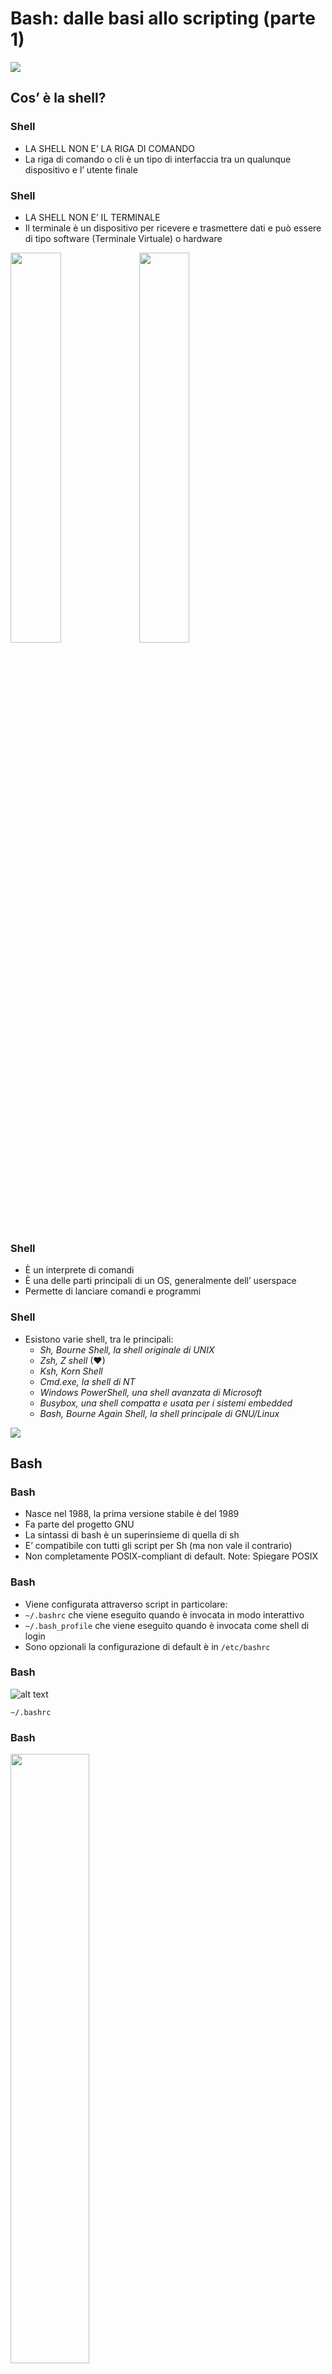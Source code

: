 # Bash: dalle basi allo scripting (parte 1)



![](Hi.gif)



## Cos’ è la shell?


### Shell 
* LA SHELL NON E’ LA RIGA DI COMANDO
* La riga di comando o cli è un tipo di interfaccia tra un qualunque dispositivo e l’ utente finale


### Shell 
* LA SHELL NON E’ IL TERMINALE
* Il terminale è un dispositivo per ricevere e trasmettere dati e può essere di tipo software (Terminale Virtuale) o hardware

<img src="https://upload.wikimedia.org/wikipedia/commons/thumb/2/23/Vt100-adventure.jpg/800px-Vt100-adventure.jpg" width="40%">
<img src="https://upload.wikimedia.org/wikipedia/commons/1/1c/Xterm.png" width="40%">


### Shell 
* È un interprete di comandi
* È una delle parti principali di un OS, generalmente dell’ userspace
* Permette di lanciare comandi e programmi


### Shell 
* Esistono varie shell, tra le principali:
  * *Sh, Bourne Shell, la shell originale di UNIX*
  * *Zsh, Z shell*  (❤)
  * *Ksh, Korn Shell*
  * *Cmd.exe, la shell di NT*
  * *Windows PowerShell, una shell avanzata di Microsoft*
  * *Busybox, una shell compatta e usata per i sistemi embedded*
  * *Bash, Bourne Again Shell, la shell principale di GNU/Linux*


![](ShellCeption.gif)



## Bash


### Bash
* Nasce nel 1988, la prima versione stabile è del 1989
* Fa parte del progetto GNU
* La sintassi di bash è un superinsieme di quella di sh
* E’ compatibile con tutti gli script per Sh (ma non vale il contrario)
* Non completamente POSIX-compliant di default.
Note:
Spiegare POSIX


### Bash
* Viene configurata attraverso script in particolare:
* `~/.bashrc` che viene eseguito quando è invocata in modo interattivo
* `~/.bash_profile` che viene eseguito quando è invocata come shell di login
* Sono opzionali la configurazione di default è in `/etc/bashrc`


### Bash
![alt text](Shell1.png "bashrc example")

`~/.bashrc`


### Bash
<img src="Shell2.png" width="50%" height="50%">

`~/.bash_profile`


### Navigazione
* `Ctrl+A` va ad inizio riga
* `Ctrl+E` va a fine riga
* `Alt+B` o `Ctrl+freccia sx` va ad inizio parola
* `Alt+F` o `Ctrl+freccia dx` va a fine parola


### History
* Bash implementa la storia dei comandi digitati
* Usando freccia su e giù si naviga tra gli ultimi comandi


### Autocompletamento
* Bash supporta la funzione di autocompletamento
* Premendo `Tab` si completa il comando
* Da certi pacchetti viene abilitato autocompletamento per determinati comandi



## Le Basi


### Basi
* La cosa *_essenziale_* è saper come chiedere *_aiuto_*
* Ci sono diverse possibilità


## Man
```
man <comando>
```  
* Man è un tool per mostrare le man pages ovvero le pagine del manuale per un 
programma.
* Ogni pagina tratta nello specifico un singolo programma.
* _*Premere `Q` per uscire da man*_


## Info
```
info <comando>
```  
Info è un programma simile a man ma che presenta una struttura meglio organizzata
e collegata tra ogni pagina  
_*Premere `Q` per uscire da info*_


## Altre Opzioni
```
<comando> -h
``` 
oppure 
```
<comando> --help
```  
` -h ` e ` --h ` sono due opzioni molto comuni presenti in quasi ogni software, provare
sempre una delle due opzioni se non si sa bene come usare il comando e non si ha 
una pagina di __man__ a disposizione


## Struttura Comandi
La Struttura base è del tipo
```
<comando> OPZIONI ARGOMENTI
```  
Le opzioni possono essere di 4 tipi:
1. *Estese* del tipo `--opzione-estesa`
2. *Estese con parametri* del tipo `--opzione-estesa <parametro>`
3. *Brevi* del tipo `-o`
4. *Brevi con parametro* del tipo `-o <parametro>`


## Argomenti
* Gli argomenti sono generalmente di tipo posizionale
* Conta l' ordine in cui sono inseriti 



### Flussi di I/O


## Cosa sono
__Modi in cui si può far dialogare l' utente e il terminale__
Sono di 3 tipi:
* STDIN
* STDOUT
* STDERR


## STDIN
__Stream di Ingresso__  
Porta alle applicazioni e al sistema operativo i dati immessi 
dall’utente tramite una periferica di input ad esempio la tastiera


## STDOUT
__Stream di Uscita__  
Stampa a schermo i dati delle applicazioni


## STDERR
__Stream di Errore__  
Stampa a schermo gli errori


## Redirection
Il reindirizzamento permette di controllare dove va l'output di un comando
e da dove arriva l'input di un comando  
![](echo-redirect.gif)


## Comandi per la redirection
```
> Redirezione di STDOUT
```
```
>> Appendere STDOUT alla destinazione
```
```
tee Copia STDOUT e lo redirige
```
```
< Redirezione di STDIN
```
``` 
<< Appendere STDIN alla destinazione
```
```
2> Redirezione di STDERR
```
```
&1 Puntatore a STDOUT
```
```
| redirige lo STDOUT della sorgente sull' STDIN della
  destinazione
```


## Esempi Reali
```
cat some_file.txt 2>/dev/null
```
Redirige l' STDERR del comando cat nel cestino
```
cat < some_file.txt
```
Redirige l'STDIN del file (il file stesso) al comando cat
```
ls -lAh | grep txt | tee lista.txt
```


## Piccole Note
L' operazione di redirezione può esser fatta in qualunque posizione del comando quindi:
```
cat foo.txt bar.txt >new.txt
```
```
cat >new.txt foo.txt bar.txt
```
```
>new.txt cat foo.txt bar.txt
```
Sono tutti equivalenti


## Filtri
* Sono una particolarità dei sistemi *nix
* Sono programmi che prendono dati dallo standard input e lo reindirizzano sullo standard output
* Esprimono la filosofia UNIX dell' utilizzar tanti piccoli programmi per ottenere un grande output
Note:
Spiegare filosofia UNIX

## Esempi di filri
```
grep <testo> [<file>...]
```
Ricerca di testo. Input: (lista di) file.
```
sort [<file>...]
```
Ordina alfabeticamente le linee. Input: (lista di) file. 
```
rev <file>
```
Inverte l’ordine delle linee di file. 
```
cut [-options] <file>
```
Seleziona colonne da file.


## Esempi di filtri
```
cat [-options] [<file>...]
```
Concatena il contenuto di una lista di file.
```
tail [-options] [<file>]
```
Mostra le ultime linee provenienti dall' STDIN o da un file di testo
```
less [-options] <file>
```
less is more.


## Sed e Awk
* Sed è un editor non interattivo di testi
* Awk è un linguaggio di scripting per manipolare dati testuali
* Sono utilizzati per sviluppare filtri avanzati


## Esempi
```
sed G file.txt > file.txt
```
Raddoppia gli spazi del file
```
awk `length($0) > 16' file.txt
```
Stampa solo le linee del file con lunghezza maggiore di 16 caratteri



### Filesystem


## File?
* Nei sistemi *nix __tutto__ è un file
* Un file è chiamato con una qualsiasi sequenza di caratteri (max 255) a eccezione di ‘.’ e ‘..’ 
* Uno dei comandi principali per gestire file è `ls`


## ls
```
ls [-options] [<file> o <directory>...]
```
Permette di elencare informazioni sui file
Le opzioni principali sono:
* `l` (long format) per ogni file una linea che contiene diritti, 
numero di link, proprietario del file, gruppo del proprietario, 
occupazione di disco (blocchi), data e ora dell’ultima modifica
o dell’ultimo accesso e nome
* `t` (time) la lista è ordinata per data dell’ultima modifica


## Altre Opzioni
* `u` la lista è ordinata per data dell’ultimo accesso
* `r` (reverse order) inverte l’ordine
* `a` (all files) fornisce una lista completa di file
* `F` (classify) indica anche il tipo di file (eseguibile: *, directory: /, 
link simbolico: @, FIFO: |, socket: =, niente per file regolari)


## ls
![](ls.gif)


## Creare e gestire una directory

```
mkdir <directory>
```
Crea una directory
```
mkdir -p /directory/subdirectory
```
Crea una directory con sub directory
```
pwd
```
Mostra la directory corrente
```
cd <directory>
```
Vai alla directory specificata


## Esempi
![](dirs.gif)


## Rimuovere directory
```
rmdir <directory>
```
Elimina una directory
```
rm -rf <directory>
```
Elimina una directory  
_*ATTENZIONE QUANDO SI USANO I COMANDI DI RIMOZIONE*_


## Esempi
![](deldir.gif)


## Creare Files
```
touch file.es
```
Permette di creare un file vuoto
```
echo "prova" > file.txt
```
Crea un file con il contenuto dell' STDOUT di echo
```
cat > file.txt
```
Permette di creare un file con il contenuto da STDIN, per terminare premere `CTRL+D`
```
$EDITOR file.txt
```
Permette di creare un file aprendo l'editor preferito


## Esempi
![](creafile.gif)


## Visualizzare un file
```
cat <file>
```
```
more <file>
```
```
less <file>
```
```
$EDITOR <file>
```
Sono tutti metodi per Visualizzare il contenuto di un file


## Operazioni sui file
```
cp [-options] <origine> <destinazione>
```
Permette di copiare un file, con l' opzione -R si può copiare una cartella e i suoi contenuti
```
mv [-options] <origine> <destinazione>
```
Permette di spostare un file, è utilizzato anche per rinominare i file
```
rm [-options] <file>
```
Elimina un file


## Operazioni sui file
```
ln [-options] <origine> <destinazione>
```
Permette di creare un link tra due file
l'opzione `-s` crea un link simbolico tra i 2 file


## Esempi
![](FileEdit.gif)


## Struttura del Filesystem
* Filesystem Hierarchy Standard (FHS) è uno standard che
definisce, all’interno dei sistemi Unix, la struttura e le
directory principali dei filesystems
* Non tutte le distro linux seguono il FHS (es. NixOS)
* Il filesystem è organizzato ad albero con una radice `/`
detta root


## Struttura ad Albero
![alt](https://nepalisupport.files.wordpress.com/2016/06/linux-filesystem.png)


## Directory principali
* `bin` Binari utente essenziali
* `boot` File statici per l’avvio
* `dev` File dei dispositivi
* `etc` Configurazioni di sistema (specifiche per host)
* `lib` Librerie condivise essenziali e moduli del kernel
* `media` Punto di montaggio dispositivi rimovibili
* `mnt`  Punto di montaggio temporaneo dei filesystem


## Directory principali
* `opt` Pacchetti software aggiuntivi
* `sbin` Binari di sistema essenziali
* `srv` Dati forniti dai servizi di sistema
* `tmp` File temporanei
* `usr` Gerarchia secondaria
* `var` Dati variabili


## /usr
* `bin` Buona parte dei programmi utente
* `include` Header dei programmi C
* `lib` Librerie per i programmi utente
* `local` Gerarchia locale
* `sbin` Binari di sistema non essenziali
* `share` Dati indipendenti dall’architettura



### Altre Utilità


## Metacaratteri
Bash riconosce  dei caratteri speciali (wild card)
* `*` una qualunque stringa di zero o più caratteri in un 
nome di file
* `?` un qualunque carattere in un nome di file
* `[zfc]` un qualunque carattere, in un nome di file,
compreso  tra  quelli  nell'insieme.  Anche range
di valori: [a-d], esempio:  
``` 
ls  [q-s]*
```
lista  i  file  con  nomi  che  iniziano  con  un carattere compreso tra q e s


## Metacaratteri
* `#` commento fino alla fine della linea
* `\` escape  (segnala  di non  interpretare il  carattere successivo come speciale)


## Gestione processi
Attraverso la shel è possibile gestire i processi
```
ps [-options]
```
Manda sullo STDOUT i processi presenti nel sistema in un determinato momento
```
kill <pid>
```
Uccide il processo corrispondente a un determinato PID (Process ID)
```
killall <nome processo>
```
Uccide tutti i processi che hanno un determinato nome



### Ringraziamenti


Evento patrocinato da:  
<img style ="background-color: white" src="unixMiB.png" width="50%" back>
<img style ="background-color: white" src="SiB.png" width="50%">


Un ringraziamento speciale a:
<img style ="background-color: white; margin=5ex" src="BGLUG.png">
per il supporto fornito


Made with ❤️ using [reveal.js](https://revealjs.com)



### Link Utili


[Bash Cheatshet](https://devhints.io/bash)  
[BGLUG](https://bglug.it)  
[Slides](unixmib.github.io/BashSlidesPt1)  


[Facebook unixMiB](https://www.facebook.com/unixmib/)  
[Sito unixMiB](https://unixmib.github.io)  
[Github unixMiB](https://github.com/unixMiB)  
[Telegram @unixmib](https://t.me/unixmib)  
[Telegram @unixmibinfo](https://t.me/unixmibinfo)
